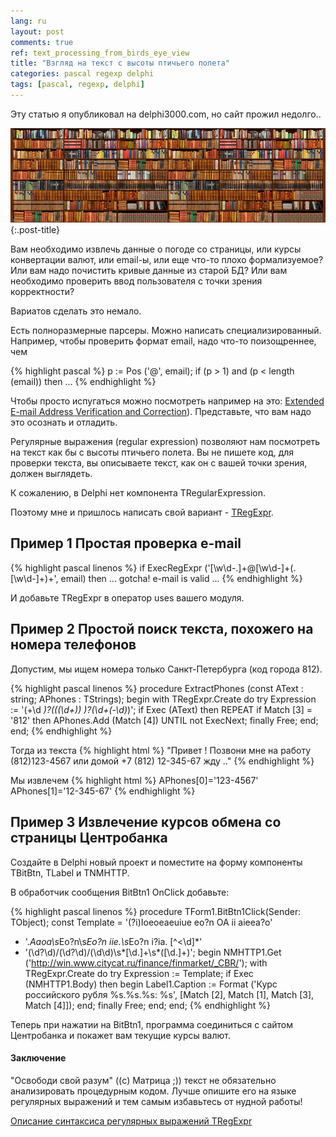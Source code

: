 ```yaml
---
lang: ru
layout: post
comments: true
ref: text_processing_from_birds_eye_view
title: "Взгляд на текст с высоты птичьего полета"
categories: pascal regexp delphi
tags: [pascal, regexp, delphi]
---
```


Эту статью я опубликовал на delphi3000.com, но сайт прожил недолго..

![](/images/bookshelves.png){:.post-title}

Вам необходимо извлечь данные о погоде со страницы, или курсы конвертации валют,
или email-ы, или еще что-то плохо формализуемое?
Или вам надо почистить кривые данные из старой БД?
Или вам необходимо проверить ввод пользователя с точки зрения корректности?

Вариатов сделать это немало.

Есть полноразмерные парсеры.
Можно написать специализированный.
Например, чтобы проверить формат email, надо что-то поизощреннее, чем

{% highlight pascal %}
p := Pos ('@', email);
if (p > 1) and (p < length (email))
  then ...
  {% endhighlight %}

Чтобы просто испугаться можно посмотреть например на это:
[Extended E-mail Address Verification and Correction](http://delphi-kb.blogspot.ru/2005/11/extended-e-mail-address-verification.html)).
Представьте, что вам надо это осознать и отладить.

Регулярные выражения (regular expression) позволяют нам посмотреть на текст как бы
с высоты птичьего полета.
Вы не пишете код, для проверки текста, вы описываете текст, как он с вашей точки зрения,
должен выглядеть.

К сожалению, в Delphi нет компонента TRegularExpression.

Поэтому мне и пришлось написать свой вариант - [TRegExpr](http://regexpstudio.com).

## Пример 1 Простая проверка e-mail

{% highlight pascal linenos %}
if ExecRegExpr ('[\w\d\-\.]+@[\w\d\-]+(\.[\w\d\-]+)+', email)
    then ... gotcha! e-mail is valid ...
{% endhighlight %}

И добавьте TRegExpr в оператор uses вашего модуля.

## Пример 2 Простой поиск текста, похожего на номера телефонов
Допустим, мы ищем номера только Санкт-Петербурга (код города 812).

{% highlight pascal linenos %}
procedure ExtractPhones (const AText : string; APhones : TStrings);
begin
  with TRegExpr.Create do try
     Expression := '(\+\d *)?(\((\d+)\) *)?(\d+(-\d*)*)';
     if Exec (AText) then
      REPEAT
        if Match [3] = '812'
         then APhones.Add (Match [4])
      UNTIL not ExecNext;
    finally Free;
   end;
end;
{% endhighlight %}

Тогда из текста
{% highlight html %}
"Привет !
Позвони мне на работу (812)123-4567 или домой +7 (812) 12-345-67
жду .."
{% endhighlight %}

Мы извлечем
{% highlight html %}
APhones[0]='123-4567'
APhones[1]='12-345-67'
{% endhighlight %}

## Пример 3 Извлечение курсов обмена со страницы Центробанка

Создайте в Delphi новый проект и поместите на форму компоненты TBitBtn, TLabel и TNMHTTP.

В обработчик сообщения BitBtn1 OnClick добавьте:

{% highlight pascal linenos %}
procedure TForm1.BitBtn1Click(Sender: TObject);
const
  Template = '(?i)Ioeoeaeuiue eo?n OA ii aieea?o'
   + '.*Aaoa\s*Eo?n\s*Eo?n iie.\s*Eo?n i?ia. [^<\d]*'
   + '(\d?\d)/(\d?\d)/(\d\d)\s*[\d.]+\s*([\d.]+)';
begin
  NMHTTP1.Get ('http://win.www.citycat.ru/finance/finmarket/_CBR/');
  with TRegExpr.Create do try
     Expression := Template;
     if Exec (NMHTTP1.Body) then begin
       Label1.Caption := Format ('Курс российского рубля %s.%s.%s: %s',
         [Match [2], Match [1], Match [3], Match [4]]);
      end;
    finally Free;
   end;
end;
{% endhighlight %}

Теперь при нажатии на BitBtn1, программа соединиться с сайтом Центробанка и покажет вам текущие курсы валют.

#### Заключение
"Освободи свой разум" ((c) Матрица ;)) текст не обязательно анализировать
процедурным кодом.
Лучше опишите его на языке регулярных выражений и тем самым избавьтесь от
нудной работы!

[Описание синтаксиса регулярных выражений TRegExpr](http://regexpstudio.com/regexp_syntax_ru/)
